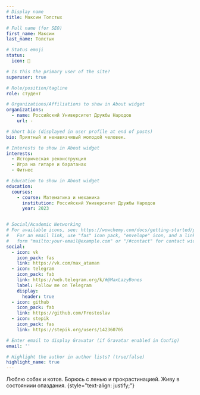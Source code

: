 ```yaml
---
# Display name
title: Максим Толстых

# Full name (for SEO)
first_name: Максим
last_name: Толстых

# Status emoji
status:
  icon: 💪

# Is this the primary user of the site?
superuser: true

# Role/position/tagline
role: студент

# Organizations/Affiliations to show in About widget
organizations:
  - name: Российский Университет Дружбы Народов
    url: -

# Short bio (displayed in user profile at end of posts)
bio: Приятный и ненавязчивый молодой человек.

# Interests to show in About widget
interests:
  - Историческая реконструкция
  - Игра на гитаре и баратанах
  - Фитнес

# Education to show in About widget
education:
  courses:
    - course: Математика и механика
      institution: Российский Университет Дружбы Народов
      year: 2023


# Social/Academic Networking
# For available icons, see: https://wowchemy.com/docs/getting-started/page-builder/#icons
#   For an email link, use "fas" icon pack, "envelope" icon, and a link in the
#   form "mailto:your-email@example.com" or "/#contact" for contact widget.
social:
  - icon: vk
    icon_pack: fas
    link: https://vk.com/max_ataman
  - icon: telegram
    icon_pack: fab
    link: https://web.telegram.org/k/#@MaxLazyBones
    label: Follow me on Telegram
    display:
      header: true
  - icon: github
    icon_pack: fab
    link: https://github.com/Frostoslav
  - icon: stepik
    icon_pack: fas
    link: https://stepik.org/users/142360705

# Enter email to display Gravatar (if Gravatar enabled in Config)
email: ''

# Highlight the author in author lists? (true/false)
highlight_name: true
---
```


Люблю собак и котов. Борюсь с ленью и прокрастинацией. Живу в состояниии опаздания.
{style="text-align: justify;"}
